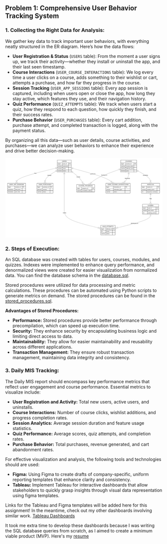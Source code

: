 ## Problem 1: Comprehensive User Behavior Tracking System

### 1. Collecting the Right Data for Analysis:
We gather key data to track important user behaviors, with everything neatly structured in the ER diagram. Here’s how the data flows:
- **User Registration & Status** (`USERS` table): From the moment a user signs up, we track their activity—whether they install or uninstall the app, and their last seen timestamp.
- **Course Interactions** (`USER_COURSE_INTERACTIONS` table): We log every time a user clicks on a course, adds something to their wishlist or cart, attempts a purchase, and how far they progress in the course.
- **Session Tracking** (`USER_APP_SESSIONS` table): Every app session is captured, including when users open or close the app, how long they stay active, which features they use, and their navigation history.
- **Quiz Performance** (`QUIZ_ATTEMPTS` table): We track when users start a quiz, how they respond to each question, how quickly they finish, and their success rates.
- **Purchase Behavior** (`USER_PURCHASES` table): Every cart addition, purchase attempt, and completed transaction is logged, along with the payment status.

By organizing all this data—such as user details, course activities, and purchases—we can analyze user behaviors to enhance their experience and drive better decision-making.

![ER Diagram here](database/ER_Diagram.png)

### 2. Steps of Execution:
An SQL database was created with tables for users, courses, modules, and quizzes. Indexes were implemented to enhance query performance, and denormalized views were created for easier visualization from normalized data. You can find the database schema in the [database.sql](database/database.sql).

Stored procedures were utilized for data processing and metric calculations. These procedures can be automated using Python scripts to generate metrics on demand. The stored procedures can be found in the [stored_procedures.sql](database/stored_procedures.sql).

**Advantages of Stored Procedures:**
- **Performance:** Stored procedures provide better performance through precompilation, which can speed up execution time.
- **Security:** They enhance security by encapsulating business logic and limiting direct access to data.
- **Maintainability:** They allow for easier maintainability and reusability across different applications.
- **Transaction Management:** They ensure robust transaction management, maintaining data integrity and consistency.

### 3. Daily MIS Tracking:
The Daily MIS report should encompass key performance metrics that reflect user engagement and course performance. Essential metrics to visualize include:

- **User Registration and Activity:** Total new users, active users, and uninstalls.
- **Course Interactions:** Number of course clicks, wishlist additions, and progress completion rates.
- **Session Analytics:** Average session duration and feature usage statistics.
- **Quiz Performance:** Average scores, quiz attempts, and completion rates.
- **Purchase Behavior:** Total purchases, revenue generated, and cart abandonment rates.

For effective visualization and analysis, the following tools and technologies should are used: 

- **Figma:** Using Figma to create drafts of company-specific, uniform reporting templates that enhance clarity and consistency.
- **Tableau:** Implement Tableau for interactive dashboards that allow stakeholders to quickly grasp insights through visual data representation using figma templates.

Links for the Tableau and Figma templates will be added here for this assignment! In the meantime, check out my other dashboards involving similar work. [Tableau Dashboards](https://public.tableau.com/views/MintClassicCompany/F_Warehouses?:language=en-US&:sid=&:redirect=auth&:display_count=n&:origin=viz_share_link)

It took me extra time to develop these dashboards because I was writing the SQL database queries from scratch, as I aimed to create a minimum viable product (MVP).
Here's my [resume](https://drive.google.com/file/d/1yyNwcVv1eiETabK3F5CyGD7BCjRqYDXU/view?usp=sharing)
